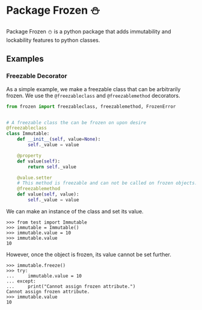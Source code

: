 # Package Frozen :snowman:

Package Frozen :snowman: is a python package that adds 
immutability and lockability features to python classes.

## Examples
### Freezable Decorator
As a simple example, we make a freezable class that can be arbitrarily frozen. 
We use the `@freezableclass` and `@freezablemethod` decorators.

```python
from frozen import freezableclass, freezablemethod, FrozenError


# A freezable class the can be frozen on upon desire
@freezableclass
class Immutable:
	def __init__(self, value=None):
		self._value = value

	@property
	def value(self):
		return self._value

	@value.setter
	# This method is freezable and can not be called on frozen objects.
	@freezablemethod
	def value(self, value):
		self._value = value
``` 

We can make an instance of the class and set its value.

```pycon
>>> from test import Immutable
>>> immutable = Immutable()
>>> immutable.value = 10
>>> immutable.value
10
```

However, once the object is frozen, its value cannot be set further.

```pycon
>>> immutable.freeze()
>>> try:
... 	immutable.value = 10
... except:
... 	print("Cannot assign frozen attribute.")
Cannot assign frozen attribute.
>>> immutable.value
10
```
